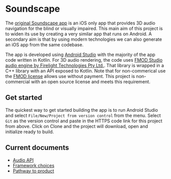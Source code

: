 # Soundscape
The [original Soundscape app](https://github.com/Scottish-Tech-Army/Soundscape) is an iOS only app that provides 3D audio navigation for the blind or visually impaired. This main aim of this project is to widen its use by creating a very similar app that runs on Android. A secondary aim is that by using modern technologies we can also generate an iOS app from the same codebase.

The app is developed using [Android Studio](https://developer.android.com/studio) with the majority of the app code written in Kotlin. For 3D audio rendering, the code uses [FMOD Studio audio engine by Firelight Technologies Pty Ltd.](https://www.fmod.com/). That library is wrapped in a C++ library with an API exposed to Kotlin. Note that for non-commerical use the [FMOD license](https://www.fmod.com/legal) allows use without payment. This project is non-commercial with an open source license and meets this requirement.

## Get started
The quickest way to get started building the app is to run Android Studio and select `File/New/Project from version control` from the menu. Select `Git` as the version control and paste in the HTTPS code link for this project from above. Click on Clone and the project will download, open and initialize ready to build.

## Current documents
* [Audio API](audio-API.md)
* [Framework choices](framework.md)
* [Pathway to product](pathway-to-product.md)
